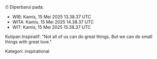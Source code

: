 ⏰ Diperbarui pada:
- WIB: Kamis, 15 Mei 2025 13.38.37 UTC
- WITA: Kamis, 15 Mei 2025 14.38.37 UTC
- WIT: Kamis, 15 Mei 2025 15.38.37 UTC

Kutipan Inspiratif:
"Not all of us can do great things. But we can do small things with great love."


Kategori: inspirational

